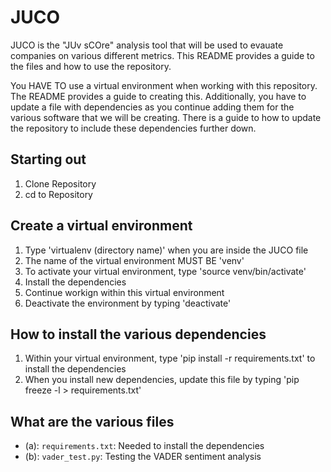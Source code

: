 # JUCO

JUCO is the "JUv sCOre" analysis tool that will be used to evauate companies on various different metrics. This README provides a guide to the files and how to use the repository. 

You HAVE TO use a virtual environment when working with this repository. The README provides a guide to creating this. Additionally, you have to update a file with dependencies as you continue adding them for the various software that we will be creating. There is a guide to how to update the repository to include these dependencies further down. 

## Starting out
1. Clone Repository
2. cd to Repository

## Create a virtual environment
1. Type 'virtualenv (directory name)' when you are inside the JUCO file
2. The name of the virtual environment MUST BE 'venv' 
3. To activate your virtual environment, type 'source venv/bin/activate'
4. Install the dependencies 
5. Continue workign within this virtual environment
6. Deactivate the environment by typing 'deactivate'

## How to install the various dependencies
1. Within your virtual environment, type 'pip install -r requirements.txt' to install the dependencies
2. When you install new dependencies, update this file by typing 'pip freeze -l > requirements.txt'

## What are the various files
- (a): `requirements.txt`: Needed to install the dependencies
- (b): `vader_test.py`: Testing the VADER sentiment analysis
